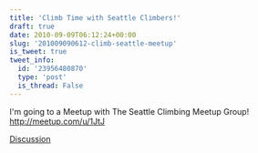 ```yaml
---
title: 'Climb Time with Seattle Climbers!'
draft: true
date: 2010-09-09T06:12:24+00:00
slug: '201009090612-climb-seattle-meetup'
is_tweet: true
tweet_info:
  id: '23956480870'
  type: 'post'
  is_thread: False
---
```




I'm going to a Meetup with The Seattle Climbing Meetup Group! http://meetup.com/u/1JtJ

[Discussion](https://x.com/sytelus/status/23956480870)
